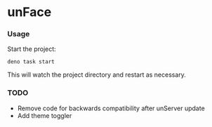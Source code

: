 # unFace

### Usage

Start the project:

```
deno task start
```

This will watch the project directory and restart as necessary.

### TODO

- Remove code for backwards compatibility after unServer update
- Add theme toggler
